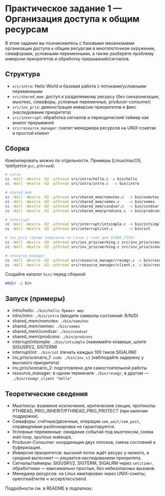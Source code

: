 # Практическое задание 1 — Организация доступа к общим ресурсам

В этом задании вы познакомитесь с базовыми механизмами организации доступа к общим ресурсам в многопоточном окружении, семафорами, условными переменными, а также разберёте проблему инверсии приоритетов и обработку прерываний/сигналов.

## Структура

- `src/intro`: Hello World и базовая работа с потоками/условными переменными
- `src/shared_mem`: доступ к разделяемому ресурсу (без синхронизации, мьютекс, семафоры, условные переменные, producer-consumer)
- `src/inv_prio`: демонстрация инверсии приоритетов и фикс (наследование приоритета)
- `src/interrupt`: обработка сигналов и периодический таймер как аналог прерываний
- `src/resource_manager`: скелет менеджера ресурсов на UNIX-сокетах и простой клиент

## Сборка

Компилировать можно по отдельности. Примеры (Linux/macOS, требуется `gcc`, `pthread`):

```bash
# intro
cc -Wall -Wextra -O2 -pthread src/intro/hello.c -o bin/hello
cc -Wall -Wextra -O2 -pthread src/intro/intro.c  -o bin/intro

# shared_mem
cc -Wall -Wextra -O2 -pthread src/shared_mem/nomutex.c  -o bin/nomutex
cc -Wall -Wextra -O2 -pthread src/shared_mem/semex.c    -o bin/semex
cc -Wall -Wextra -O2 -pthread src/shared_mem/condvar.c  -o bin/condvar
cc -Wall -Wextra -O2 -pthread src/shared_mem/prodcons.c -o bin/prodcons

# interrupt
cc -Wall -Wextra -O2 -pthread src/interrupt/intsimple.c -o bin/intsimple
cc -Wall -Wextra -O2 -pthread src/interrupt/int.c       -o bin/int

# inv_prio (лучше запускать на Linux с root для SCHED_FIFO)
cc -Wall -Wextra -O2 -pthread src/inv_prio/working.c src/inv_prio/scenario_1.c -o bin/inv_s1
cc -Wall -Wextra -O2 -pthread src/inv_prio/working.c src/inv_prio/scenario_2.c -o bin/inv_s2

# resource_manager
cc -Wall -Wextra -O2 -pthread src/resource_manager/resmgr.c -o bin/resmgr
cc -Wall -Wextra -O2 -pthread src/resource_manager/client.c -o bin/resmgr_client
```
Создайте каталог `bin/` перед сборкой:

```bash
mkdir -p bin
```

## Запуск (примеры)

- intro/hello: `./bin/hello Привет мир`
- intro/intro: `./bin/intro` (вводите символы состояний: R/N/D)
- shared_mem/nomutex: `./bin/nomutex`
- shared_mem/semex: `./bin/semex`
- shared_mem/condvar: `./bin/condvar`
- shared_mem/prodcons: `./bin/prodcons`
- interrupt/intsimple: `./bin/intsimple` (нажимайте клавиши, шлите SIGUSR1/2, SIGTERM)
- interrupt/int: `./bin/int` (печать каждых 100 тиков SIGALRM)
- inv_prio/scenario_1: `sudo ./bin/inv_s1` (наблюдайте задержку у высокого приоритета)
- inv_prio/scenario_2: подготовлено для самостоятельной работы
- resource_manager: в одном терминале `./bin/resmgr`, в другом — `./bin/resmgr_client "hello"`

## Теоретические сведения

- Мьютексы: взаимное исключение, критические секции, протоколы PTHREAD_PRIO_INHERIT/PTHREAD_PRIO_PROTECT (при наличии поддержки).
- Семафоры: счётные/двоичные, операции `sem_wait/sem_post`, справедливая разблокировка не гарантируется.
- Условные переменные: ожидание событий под мьютексом, схема wait-loop, spurious wakeups.
- Producer-Consumer: координация двух потоков, смена состояний и буферизация.
- Инверсия приоритетов: высокий поток ждёт ресурс у низкого, а средний вытесняет — решается наследованием приоритета.
- Сигналы/таймеры: SIGUSR1/2, SIGTERM, SIGALRM через `setitimer`, обработчики — максимально простые, без небезопасных вызовов.
- Менеджер ресурсов: на Linux имитирован через UNIX-сокеты; open/read/write ≈ accept/recv/send.

Подробности см. в README в подпапках.
